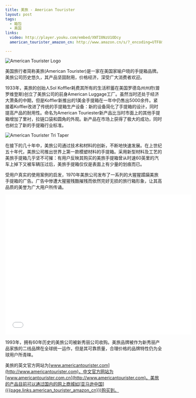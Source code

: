 ```yaml
---
title: 美旅 - American Tourister
layout: post
tags:
  - 箱包
  - 美国
links:
  video: http://player.youku.com/embed/XNTI0NzU1ODcy
  american_tourister_amazon_cn: http://www.amazon.cn/s/?_encoding=UTF8&camp=536&creative=3132&field-keywords=American%20Tourister%20%E7%BE%8E%E6%97%85%E7%AE%B1%E5%8C%85&index=apparel&linkCode=ur2&search-type=ss&tag=qjoqbjlv-23

---
```


![American Tourister Logo](http://pinpaiku.org/media/files/2013/03/09/american_tourister_logo.jpg)

美国旅行者简称美旅(American Tourister)是一家在美国家喻户晓的手提箱品牌。美旅公司历史悠久，其产品坚固耐用，价格经济，深受广大消费者欢迎。

1933年，美旅的创始人Sol Koffler耗费其所有的生活积蓄在美国罗德岛州州府(普罗维登斯)创立了美旅公司的前身American Luggage工厂。虽然当时还处于经济大萧条的中期，但是Koffler新推出的1美金手提箱在一年中仍售出5000余件。紧接着Koffler改进了传统的手提箱生产设备：新的设备简化了手提箱的设计，同时提高产品的耐用性。命名为American Touriester新产品比当时市面上的其他手提箱增加了里衬，拉链口袋和圆角的外观。新产品在市场上获得了极大的成功，同时也树立了新的手提箱行业标准。

![American Tourister Tri Taper](http://pinpaiku.org/media/files/2013/03/09/american_tourister_tri_taper.png)

在接下的几十年中，美旅公司通过技术和材料的创新，不断地快速发展。在上世纪五十年代，美旅公司推出世界上第一款模塑材料的手提箱。采用新型材料及工艺的美旅手提箱几乎坚不可摧：有用户反映其购买的美旅手提箱曾从时速60英里的汽车上掉下又被车辆压过后，美旅手提箱仅仅是表面上有少量的划痕而已。

受用户真实的使用案例的启发，1970年美旅公司发布了一系列的大猩猩蹂躏美旅手提箱的广告。广告中惨遭大猩猩残酷摧残而依然完好无损的旅行箱形象，让其高品质的美誉为广大用户所传诵。

<iframe height=450 width=600 src="{{page.links.video}}" frameborder=0 allowfullscreen></iframe>

1993年，拥有60年历史的美旅公司被新秀丽公司收购。美旅品牌被作为新秀丽产品家族的二线品牌在全球统一运作，但是其可靠质量，合理价格的品牌特性仍为全球用户所青睐。

美旅的英文官方网站为[www.americantourister.com](http://www.americantourister.com)，中文官方网站为[www.americantourister.com.cn](http://www.americantourister.com)。美旅的产品目前可以通过国内的网上商城如[亚马逊中国]({{page.links.american_tourister_amazon_cn}})购买到。